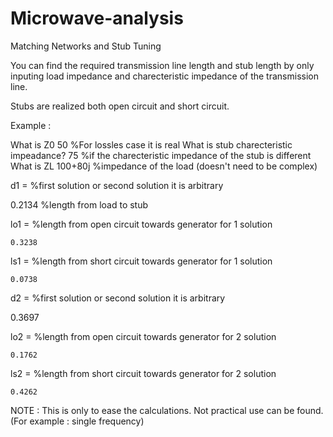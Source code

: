 # Microwave-analysis
Matching Networks and Stub Tuning

You can find the required transmission line length and stub length by only inputing load impedance
and charecteristic impedance of the transmission line. 

Stubs are realized both open circuit and short circuit.

Example :

What is Z0 50   %For lossles case it is real
What is stub charecteristic impeadance? 75 %if the charecteristic impedance of the stub is different
What is ZL 100+80j %impedance of the load (doesn't need to be complex)

d1 = %first solution or second solution it is arbitrary
 
0.2134 %length from load to stub
 
lo1 =  %length from open circuit towards generator for 1 solution

    0.3238

ls1 = %length from short circuit towards generator for 1 solution

    0.0738
 
d2 = %first solution or second solution it is arbitrary
 
0.3697
 
lo2 = %length from open circuit towards generator for 2 solution

    0.1762

ls2 = %length from short circuit towards generator for 2 solution

    0.4262

NOTE : This is only to ease the calculations. Not practical use can be found.(For example : single frequency)
